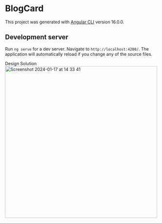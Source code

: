 # BlogCard

This project was generated with [Angular CLI](https://github.com/angular/angular-cli) version 16.0.0.

## Development server

Run `ng serve` for a dev server. Navigate to `http://localhost:4200/`. The application will automatically reload if you change any of the source files.

Design Solution
<img width="500"  alt="Screenshot 2024-01-17 at 14 33 41" src="https://github.com/LorenaMtn/Blog-Post-Card/assets/84120962/7e7ae186-8e79-4107-a631-398e21129f8f">
